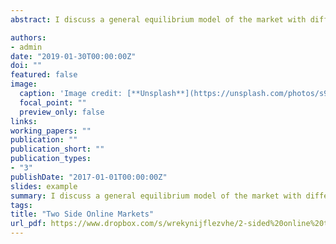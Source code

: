 ```yaml
---
abstract: I discuss a general equilibrium model of the market with differentiated consumers, firms and one mediator – the online platform. The platform sells to the firms online advertisement positions via Generalized Second Price Auction. These ads are the only way for the firms to attract consumers. Firms set goods’ prices and auction bids, and the subset of the firms with the highest bids are shown to the consumers. Consumers search costly with perfect recall for the best offer among the firms ranked by decreasing bids. I provide the necessary and sufficient condi- tions for the existence and uniqueness of the equilibrium, solve for it, and discuss its properties. For all I know, this is the first study discusses the endogenous firms’ pricing behavior in such a setting.

authors:
- admin
date: "2019-01-30T00:00:00Z"
doi: ""
featured: false
image:
  caption: 'Image credit: [**Unsplash**](https://unsplash.com/photos/s9CC2SKySJM)'
  focal_point: ""
  preview_only: false
links:
working_papers: ""
publication: ""
publication_short: ""
publication_types:
- "3"
publishDate: "2017-01-01T00:00:00Z"
slides: example
summary: I discuss a general equilibrium model of the market with differentiated con- sumers, firms and one mediator – the online platform. The platform sells to the firms online advertisement positions via Generalized Second Price Auction. These ads are the only way for the firms to attract consumers. Firms set goods’ prices and auction bids, and the subset of the firms with the highest bids are shown to the consumers. Consumers search costly with perfect recall for the best offer among the firms ranked by decreasing bids. I provide the necessary and sufficient condi- tions for the existence and uniqueness of the equilibrium, solve for it, and discuss its properties. For all I know, this is the first study discusses the endogenous firms’ pricing behavior in such a setting.
tags:
title: "Two Side Online Markets"
url_pdf: https://www.dropbox.com/s/wrekynijflezvhe/2-sided%20online%20trade_theory_v.5.2.pdf?dl=0
---
```

